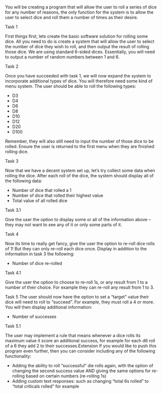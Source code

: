 You will be creating a program that will allow the user to roll a series of dice for any number of reasons, the only function for the system is to allow the user to select dice and roll them a number of times as their desire.

Task 1

First things first, lets create the basic software solution for rolling some dice. All you need to do is create a system that will allow the user to select the number of dice they wish to roll, and then output the result of rolling those dice. We are using standard 6-sided dices. Essentially, you will need to output a number of random numbers between 1 and 6.

Task 2

Once you have succeeded with task 1, we will now expand the system to incorporate additional types of
dice. You will therefore need some kind of menu system. The user should be able to roll the following
types:

- D3
- D4
- D6
- D8
- D10
- D12
- D20
- D100

Remember, they will also still need to input the number of those dice to be rolled. Ensure the user
is returned to the first menu when they are finished rolling dice.


Task 3

Now that we have a decent system set up, let’s try collect some data when rolling the dice. After each roll of the dice, the system should display all of the following data:

- Number of dice that rolled a 1
- Number of dice that rolled their highest value
- Total value of all rolled dice

Task 3.1

Give the user the option to display some or all of the information above – they may not want to see any
of it or only some parts of it.

Task 4

Now its time to really get fancy, give the user the option to re-roll dice rolls of 1! But they can only re-roll each dice once. Display in addition to the information in task 3 the following:
- Number of dice re-rolled

Task 4.1

Give the user the option to choose to re-roll 1s, or any result from 1 to a number of their choice. For
example they can re-roll any result from 1 to 3.

Task 5
The user should now have the option to set a “target” value their dice will need to roll to “succeed”. For example, they must roll a 4 or more. You will then display additional information:
- Number of successes

Task 5.1

The user may implement a rule that means whenever a dice rolls its maximum value it score an additional
success, for example for each d6 roll of a 6 they add 2 to their successes.Extension
If you would like to push this program even further, then you can consider including any of the following
functionality:
- Adding the ability to roll “successful” die rolls again, with the option of changing the second
success value AND giving the same options for re-rolling based on certain numbers (re-rolling 1s)
- Adding custom text responses: such as changing “total 6s rolled” to “total criticals rolled” for
example